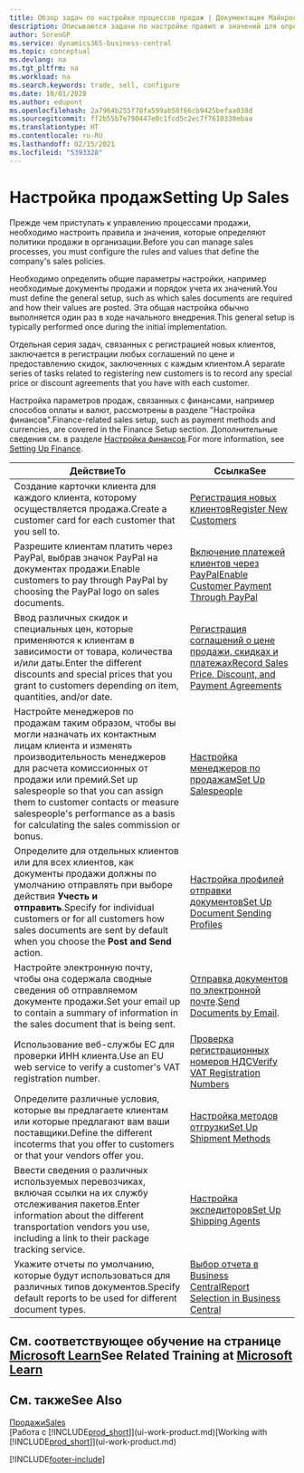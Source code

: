 ```yaml
---
title: Обзор задач по настройке процессов продаж | Документация Майкрософт
description: Описываются задачи по настройке правил и значений для определения политик и процессов продаж.
author: SorenGP
ms.service: dynamics365-business-central
ms.topic: conceptual
ms.devlang: na
ms.tgt_pltfrm: na
ms.workload: na
ms.search.keywords: trade, sell, configure
ms.date: 10/01/2020
ms.author: edupont
ms.openlocfilehash: 2a7964b255f78fa599ab58f66cb9425befaa038d
ms.sourcegitcommit: ff2b55b7e790447e0c1fcd5c2ec7f7610338ebaa
ms.translationtype: HT
ms.contentlocale: ru-RU
ms.lasthandoff: 02/15/2021
ms.locfileid: "5393328"
---
```

# <a name="setting-up-sales"></a><span data-ttu-id="73b13-103">Настройка продаж</span><span class="sxs-lookup"><span data-stu-id="73b13-103">Setting Up Sales</span></span>
<span data-ttu-id="73b13-104">Прежде чем приступать к управлению процессами продажи, необходимо настроить правила и значения, которые определяют политики продажи в организации.</span><span class="sxs-lookup"><span data-stu-id="73b13-104">Before you can manage sales processes, you must configure the rules and values that define the company's sales policies.</span></span>

<span data-ttu-id="73b13-105">Необходимо определить общие параметры настройки, например необходимые документы продажи и порядок учета их значений.</span><span class="sxs-lookup"><span data-stu-id="73b13-105">You must define the general setup, such as which sales documents are required and how their values are posted.</span></span> <span data-ttu-id="73b13-106">Эта общая настройка обычно выполняется один раз в ходе начального внедрения.</span><span class="sxs-lookup"><span data-stu-id="73b13-106">This general setup is typically performed once during the initial implementation.</span></span>

<span data-ttu-id="73b13-107">Отдельная серия задач, связанных с регистрацией новых клиентов, заключается в регистрации любых соглашений по цене и предоставлению скидок, заключенных с каждым клиентом.</span><span class="sxs-lookup"><span data-stu-id="73b13-107">A separate series of tasks related to registering new customers is to record any special price or discount agreements that you have with each customer.</span></span>

<span data-ttu-id="73b13-108">Настройка параметров продаж, связанных с финансами, например способов оплаты и валют, рассмотрены в разделе "Настройка финансов".</span><span class="sxs-lookup"><span data-stu-id="73b13-108">Finance-related sales setup, such as payment methods and currencies, are covered in the Finance Setup section.</span></span> <span data-ttu-id="73b13-109">Дополнительные сведения см. в разделе [Настройка финансов](finance-setup-finance.md).</span><span class="sxs-lookup"><span data-stu-id="73b13-109">For more information, see [Setting Up Finance](finance-setup-finance.md).</span></span>

| <span data-ttu-id="73b13-110">Действие</span><span class="sxs-lookup"><span data-stu-id="73b13-110">To</span></span> | <span data-ttu-id="73b13-111">Ссылка</span><span class="sxs-lookup"><span data-stu-id="73b13-111">See</span></span> |
| --- | --- |
| <span data-ttu-id="73b13-112">Создание карточки клиента для каждого клиента, которому осуществляется продажа.</span><span class="sxs-lookup"><span data-stu-id="73b13-112">Create a customer card for each customer that you sell to.</span></span> |[<span data-ttu-id="73b13-113">Регистрация новых клиентов</span><span class="sxs-lookup"><span data-stu-id="73b13-113">Register New Customers</span></span>](sales-how-register-new-customers.md) |
| <span data-ttu-id="73b13-114">Разрешите клиентам платить через PayPal, выбрав значок PayPal на документах продажи.</span><span class="sxs-lookup"><span data-stu-id="73b13-114">Enable customers to pay through PayPal by choosing the PayPal logo on sales documents.</span></span> |[<span data-ttu-id="73b13-115">Включение платежей клиентов через PayPal</span><span class="sxs-lookup"><span data-stu-id="73b13-115">Enable Customer Payment Through PayPal</span></span>](sales-how-enable-payment-service-extensions.md) |
| <span data-ttu-id="73b13-116">Ввод различных скидок и специальных цен, которые применяются к клиентам в зависимости от товара, количества и/или даты.</span><span class="sxs-lookup"><span data-stu-id="73b13-116">Enter the different discounts and special prices that you grant to customers depending on item, quantities, and/or date.</span></span> |[<span data-ttu-id="73b13-117">Регистрация соглашений о цене продажи, скидках и платежах</span><span class="sxs-lookup"><span data-stu-id="73b13-117">Record Sales Price, Discount, and Payment Agreements</span></span>](sales-how-record-sales-price-discount-payment-agreements.md) |
| <span data-ttu-id="73b13-118">Настройте менеджеров по продажам таким образом, чтобы вы могли назначать их контактным лицам клиента и изменять производительность менеджеров для расчета комиссионных от продажи или премий.</span><span class="sxs-lookup"><span data-stu-id="73b13-118">Set up salespeople so that you can assign them to customer contacts or measure salespeople's performance as a basis for calculating the sales commission or bonus.</span></span> |[<span data-ttu-id="73b13-119">Настройка менеджеров по продажам</span><span class="sxs-lookup"><span data-stu-id="73b13-119">Set Up Salespeople</span></span>](sales-how-setup-salespeople.md) |
| <span data-ttu-id="73b13-120">Определите для отдельных клиентов или для всех клиентов, как документы продажи должны по умолчанию отправлять при выборе действия **Учесть и отправить**.</span><span class="sxs-lookup"><span data-stu-id="73b13-120">Specify for individual customers or for all customers how sales documents are sent by default when you choose the **Post and Send** action.</span></span> |[<span data-ttu-id="73b13-121">Настройка профилей отправки документов</span><span class="sxs-lookup"><span data-stu-id="73b13-121">Set Up Document Sending Profiles</span></span>](sales-how-setup-document-send-profiles.md) |
| <span data-ttu-id="73b13-122">Настройте электронную почту, чтобы она содержала сводные сведения об отправляемом документе продажи.</span><span class="sxs-lookup"><span data-stu-id="73b13-122">Set your email up to contain a summary of information in the sales document that is being sent.</span></span> |<span data-ttu-id="73b13-123">[Отправка документов по электронной почте](ui-how-send-documents-email.md).</span><span class="sxs-lookup"><span data-stu-id="73b13-123">[Send Documents by Email](ui-how-send-documents-email.md).</span></span> |
|<span data-ttu-id="73b13-124">Использование веб-службы ЕС для проверки ИНН клиента.</span><span class="sxs-lookup"><span data-stu-id="73b13-124">Use an EU web service to verify a customer's VAT registration number.</span></span>|[<span data-ttu-id="73b13-125">Проверка регистрационных номеров НДС</span><span class="sxs-lookup"><span data-stu-id="73b13-125">Verify VAT Registration Numbers</span></span>](finance-setup-vat.md)|
|<span data-ttu-id="73b13-126">Определите различные условия, которые вы предлагаете клиентам или которые предлагают вам ваши поставщики.</span><span class="sxs-lookup"><span data-stu-id="73b13-126">Define the different incoterms that you offer to customers or that your vendors offer you.</span></span>|[<span data-ttu-id="73b13-127">Настройка методов отгрузки</span><span class="sxs-lookup"><span data-stu-id="73b13-127">Set Up Shipment Methods</span></span>](sales-how-set-up-shipment-methods.md)|
|<span data-ttu-id="73b13-128">Ввести сведения о различных используемых перевозчиках, включая ссылки на их службу отслеживания пакетов.</span><span class="sxs-lookup"><span data-stu-id="73b13-128">Enter information about the different transportation vendors you use, including a link to their package tracking service.</span></span>|[<span data-ttu-id="73b13-129">Настройка экспедиторов</span><span class="sxs-lookup"><span data-stu-id="73b13-129">Set Up Shipping Agents</span></span>](sales-how-to-set-up-shipping-agents.md)|
|<span data-ttu-id="73b13-130">Укажите отчеты по умолчанию, которые будут использоваться для различных типов документов.</span><span class="sxs-lookup"><span data-stu-id="73b13-130">Specify default reports to be used for different document types.</span></span>|[<span data-ttu-id="73b13-131">Выбор отчета в Business Central</span><span class="sxs-lookup"><span data-stu-id="73b13-131">Report Selection in Business Central</span></span>](across-report-selections.md)|

## <a name="see-related-training-at-microsoft-learn"></a><span data-ttu-id="73b13-132">См. соответствующее обучение на странице [Microsoft Learn](/learn/paths/trade-get-started-dynamics-365-business-central/)</span><span class="sxs-lookup"><span data-stu-id="73b13-132">See Related Training at [Microsoft Learn](/learn/paths/trade-get-started-dynamics-365-business-central/)</span></span>

## <a name="see-also"></a><span data-ttu-id="73b13-133">См. также</span><span class="sxs-lookup"><span data-stu-id="73b13-133">See Also</span></span>
[<span data-ttu-id="73b13-134">Продажи</span><span class="sxs-lookup"><span data-stu-id="73b13-134">Sales</span></span>](sales-manage-sales.md)  
<span data-ttu-id="73b13-135">[Работа с [!INCLUDE[prod_short](includes/prod_short.md)]](ui-work-product.md)</span><span class="sxs-lookup"><span data-stu-id="73b13-135">[Working with [!INCLUDE[prod_short](includes/prod_short.md)]](ui-work-product.md)</span></span>


[!INCLUDE[footer-include](includes/footer-banner.md)]